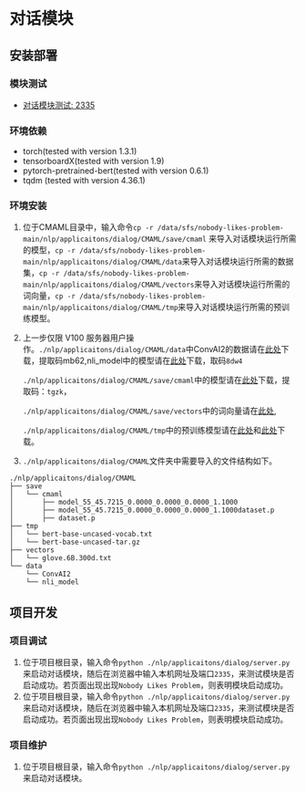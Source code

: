 # 对话模块
## 安装部署

### 模块测试
- [对话模块测试: 2335](http://101.124.42.4:2335)
### 环境依赖
- torch(tested with version 1.3.1)
- tensorboardX(tested with version 1.9)
- pytorch-pretrained-bert(tested with version 0.6.1)
- tqdm (tested with version 4.36.1)

### 环境安装
1. 位于CMAML目录中，输入命令`cp -r /data/sfs/nobody-likes-problem-main/nlp/applicaitons/dialog/CMAML/save/cmaml` 来导入对话模块运行所需的模型，`cp -r /data/sfs/nobody-likes-problem-main/nlp/applicaitons/dialog/CMAML/data`来导入对话模块运行所需的数据集，`cp -r /data/sfs/nobody-likes-problem-main/nlp/applicaitons/dialog/CMAML/vectors`来导入对话模块运行所需的词向量，`cp -r /data/sfs/nobody-likes-problem-main/nlp/applicaitons/dialog/CMAML/tmp`来导入对话模块运行所需的预训练模型。

2. 上一步仅限 V100 服务器用户操作。`./nlp/applicaitons/dialog/CMAML/data`中ConvAI2的数据请在[此处](https://pan.baidu.com/s/1AapbsWLtzv3adRatPmINSw)下载，提取码mb62,nli_model中的模型请在[此处](https://pan.baidu.com/s/1-9VLRDfy-Bf-pbGFRER0eA)下载，取码`8dw4`

   `./nlp/applicaitons/dialog/CMAML/save/cmaml`中的模型请在[此处](https://pan.baidu.com/s/1bTeaItGW0ScD5T4VgcSR_g)下载，提取码：`tgzk`，

   `./nlp/applicaitons/dialog/CMAML/save/vectors`中的词向量请在[此处](http://nlp.stanford.edu/data/glove.6B.zip),

   `./nlp/applicaitons/dialog/CMAML/tmp`中的预训练模型请在[此处](https://s3.amazonaws.com/models.huggingface.co/bert/bert-base-uncased.tar.gz)和[此处](https://s3.amazonaws.com/models.huggingface.co/bert/bert-base-uncased.vocab.txt)下载。

3. `./nlp/applicaitons/dialog/CMAML`文件夹中需要导入的文件结构如下。

```
./nlp/applicaitons/dialog/CMAML
├── save
│   └── cmaml
│       ├── model_55_45.7215_0.0000_0.0000_0.0000_1.1000
│       ├── model_55_45.7215_0.0000_0.0000_0.0000_1.1000dataset.p
│       ├── dataset.p
├── tmp
│   └── bert-base-uncased-vocab.txt
│   └── bert-base-uncased-tar.gz
├── vectors
│   └── glove.6B.300d.txt
└── data
    └── ConvAI2
    └── nli_model
```


## 项目开发

### 项目调试
1. 位于项目根目录，输入命令`python ./nlp/applicaitons/dialog/server.py`来启动对话模块，随后在浏览器中输入本机网址及端口`2335`，来测试模块是否启动成功。若页面出现出现`Nobody Likes Problem`，则表明模块启动成功。
1. 位于项目根目录，输入命令`python ./nlp/applicaitons/dialog/server.py`来启动对话模块，随后在浏览器中输入本机网址及端口`2335`，来测试模块是否启动成功。若页面出现出现`Nobody Likes Problem`，则表明模块启动成功。
### 项目维护
1. 位于项目根目录，输入命令`python ./nlp/applicaitons/dialog/server.py`来启动对话模块。

